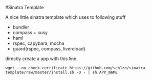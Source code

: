 #Sinatra Template

A nice little sinatra template which uses to following stuff

- bundler
- compass + susy
- haml
- rspec, capybara, mocha
- guard(rspec, compass, livereload)

directly create a app with this line

    wget --no-check-certificate https://github.com/sch1zo/sinatra-template/raw/master/install.sh -O - | sh APP_NAME
